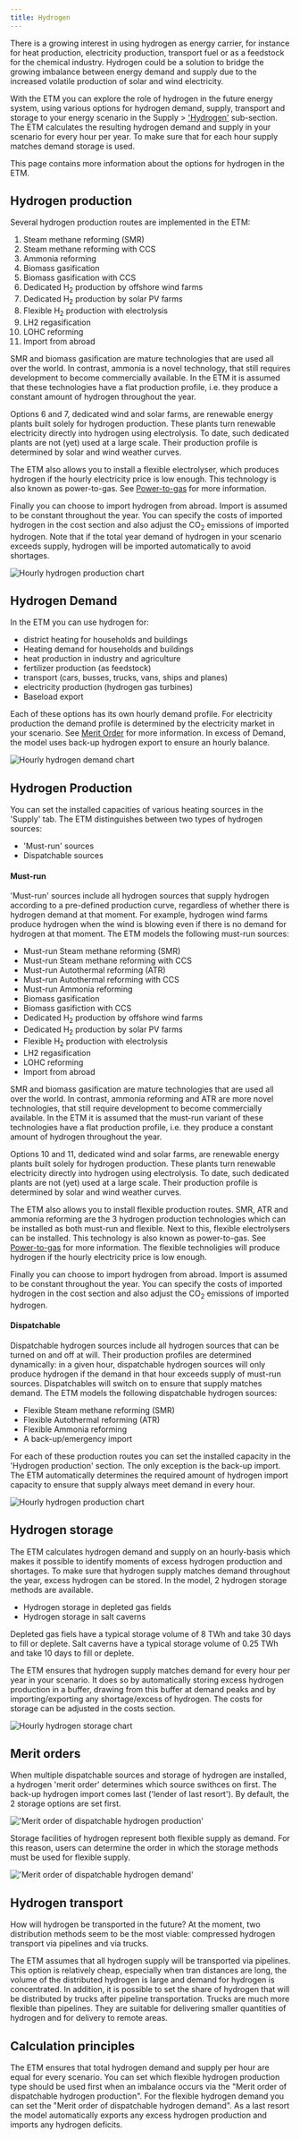 ```yaml
---
title: Hydrogen
---
```


There is a growing interest in using hydrogen as energy carrier, for instance for heat production, electricity production, transport fuel or as a feedstock for the chemical industry. Hydrogen could be a solution to bridge the growing imbalance between energy demand and supply due to the increased volatile production of solar and wind electricity. 

With the ETM you can explore the role of hydrogen in the future energy system, using various options for hydrogen demand, supply, transport and storage to your energy scenario in the Supply > ['Hydrogen'](https://pro.energytransitionmodel.com/scenario/supply/hydrogen/hydrogen-production) sub-section. The ETM calculates the resulting hydrogen demand and supply in your scenario for every hour per year. To make sure that for each hour supply matches demand storage is used. 

This page contains more information about the options for hydrogen in the ETM. 

## Hydrogen production

Several hydrogen production routes are implemented in the ETM:

1. Steam methane reforming (SMR)
2. Steam methane reforming with CCS
3. Ammonia reforming
4. Biomass gasification
5. Biomass gasification with CCS
6. Dedicated H<sub>2</sub> production by offshore wind farms
7. Dedicated H<sub>2</sub> production by solar PV farms
8. Flexible H<sub>2</sub> production with electrolysis
9. LH2 regasification
10. LOHC reforming
11. Import from abroad

SMR and biomass gasification are mature technologies that are used all over the world. In contrast, ammonia is a novel technology, that still requires development to become commercially available. In the ETM it is assumed that these technologies have a flat production profile, i.e. they produce a constant amount of hydrogen throughout the year.

Options 6 and 7, dedicated wind and solar farms, are renewable energy plants built solely for hydrogen production. These plants turn renewable electricity directly into hydrogen using electrolysis. To date, such dedicated plants are not (yet) used at a large scale. Their production profile is determined by solar and wind weather curves.

The ETM also allows you to install a flexible electrolyser, which produces hydrogen if the hourly electricity price is low enough. This technology is also known as power-to-gas. See [Power-to-gas](electricity-conversion#power-to-gas) for more information.

Finally you can choose to import hydrogen from abroad. Import is assumed to be constant throughout the year. You can specify the costs of imported hydrogen in the cost section and also adjust the CO<sub>2</sub> emissions of imported hydrogen. Note that if the total year demand of hydrogen in your scenario exceeds supply, hydrogen will be imported automatically to avoid shortages.

![Hourly hydrogen production chart](/img/docs/20181002_hydrogen_production.png)

## Hydrogen Demand 

In the ETM you can use hydrogen for:

* district heating for households and buildings
* Heating demand for households and buildings
* heat production in industry and agriculture
* fertilizer production (as feedstock)
* transport (cars, busses, trucks, vans, ships and planes)
* electricity production (hydrogen gas turbines)
* Baseload export

Each of these options has its own hourly demand profile. For electricity production the demand profile is determined by the electricity market in your scenario. See [Merit Order](merit-order.md) for more information. In excess of Demand, the model uses back-up hydrogen export to ensure an hourly balance.

![Hourly hydrogen demand chart](/img/docs/20240314_hydrogen_demand.png)

## Hydrogen Production

You can set the installed capacities of various heating sources in the 'Supply' tab. The ETM distinguishes between two types of hydrogen sources:

* 'Must-run' sources
* Dispatchable sources


#### Must-run

'Must-run' sources include all hydrogen sources that supply hydrogen according to a pre-defined production curve, regardless of whether there is hydrogen demand at that moment. For example, hydrogen wind farms produce hydrogen when the wind is blowing even if there is no demand for hydrogen at that moment. The ETM models the following must-run sources:


* Must-run Steam methane reforming (SMR) 
* Must-run Steam methane reforming with CCS
* Must-run Autothermal reforming (ATR) 
* Must-run Autothermal reforming with CCS
* Must-run Ammonia reforming
* Biomass gasification
* Biomass gasifiction with CCS
* Dedicated H<sub>2</sub> production by offshore wind farms
* Dedicated H<sub>2</sub> production by solar PV farms
* Flexible H<sub>2</sub> production with electrolysis
* LH2 regasification
* LOHC reforming
* Import from abroad

SMR and biomass gasification are mature technologies that are used all over the world. In contrast, ammonia reforming and ATR are more novel technologies, that still require development to become commercially available. In the ETM it is assumed that the must-run variant of these technologies have a flat production profile, i.e. they produce a constant amount of hydrogen throughout the year.

Options 10 and 11, dedicated wind and solar farms, are renewable energy plants built solely for hydrogen production. These plants turn renewable electricity directly into hydrogen using electrolysis. To date, such dedicated plants are not (yet) used at a large scale. Their production profile is determined by solar and wind weather curves.

The ETM also allows you to install flexible production routes. SMR, ATR and ammonia reforming are the 3 hydrogen production technologies which can be installed as both must-run and flexible. Next to this, flexible electrolysers can be installed. This technology is also known as power-to-gas. See [Power-to-gas](electricity-conversion#power-to-gas) for more information. The flexible technoligies will produce hydrogen if the hourly electricity price is low enough. 

Finally you can choose to import hydrogen from abroad. Import is assumed to be constant throughout the year. You can specify the costs of imported hydrogen in the cost section and also adjust the CO<sub>2</sub> emissions of imported hydrogen. 

#### Dispatchable
Dispatchable hydrogen sources include all hydrogen sources that can be turned on and off at will. Their production profiles are determined dynamically: in a given hour, dispatchable hydrogen sources will only produce hydrogen if the demand in that hour exceeds supply of must-run sources. Dispatchables will switch on to ensure that supply matches demand. The ETM models the following dispatchable hydrogen sources:

* Flexible Steam methane reforming (SMR)
* Flexible Autothermal reforming (ATR) 
* Flexible Ammonia reforming 
* A back-up/emergency import

For each of these production routes you can set the installed capacity in the 'Hydrogen production' section. The only exception is the back-up import. The ETM automatically determines the required amount of hydrogen import capacity to ensure that supply always meet demand in every hour.

![Hourly hydrogen production chart](/img/docs/20240314_hydrogen_production.png)



## Hydrogen storage

The ETM calculates hydrogen demand and supply on an hourly-basis which makes it possible to identify moments of excess hydrogen production and shortages. To make sure that hydrogen supply matches demand throughout the year, excess hydrogen can be stored.
In the model, 2 hydrogen storage methods are available. 

* Hydrogen storage in depleted gas fields
* Hydrogen storage in salt caverns

Depleted gas fiels have a typical storage volume of 8 TWh and take 30 days to fill or deplete. Salt caverns have a typical storage volume of 0.25 TWh and take 10 days to fill or deplete. 

The ETM ensures that hydrogen supply matches demand for every hour per year in your scenario. It does so by automatically storing excess hydrogen production in a buffer, drawing from this buffer at demand peaks and by importing/exporting any shortage/excess of hydrogen. The costs for storage can be adjusted in the costs section.

![Hourly hydrogen storage chart](/img/docs/20240314_hydrogen_storage.png)

## Merit orders 

When multiple dispatchable sources and storage of hydrogen are installed, a hydrogen 'merit order' determines which source swithces on first. The back-up hydrogen import comes last ('lender of last resort'). By default, the 2 storage options are set first. 

!['Merit order of dispatchable hydrogen production'](/img/docs/20240314_hydrogen_merit_order_production.png)

Storage facilities of hydrogen represent both flexible supply as demand. For this reason, users can determine the order in which the storage methods must be used for flexible supply.

!['Merit order of dispatchable hydrogen demand'](/img/docs/20240314_hydrogen_merit_order_demand.png)

## Hydrogen transport

How will hydrogen be transported in the future? At the moment, two distribution methods seem to be the most viable: compressed hydrogen transport via pipelines and via trucks.

The ETM assumes that all hydrogen supply will be transported via pipelines. This option is relatively cheap, especially when tran distances are long, the volume of the distributed hydrogen is large and demand for hydrogen is concentrated. In addition, it is possible to set the share of hydrogen that will be distributed by trucks after pipeline transportation. Trucks are much more flexible than pipelines. They are suitable for delivering smaller quantities of hydrogen and for delivery to remote areas.

## Calculation principles

The ETM ensures that total hydrogen demand and supply per hour are equal for every scenario. You can set which flexible hydrogen production type should be used first when an imbalance occurs via the "Merit order of dispatchable hydrogen production". For the flexible hydrogen demand you can set the "Merit order of dispatchable hydrogen demand". As a last resort the model automatically exports any excess hydrogen production and imports any hydrogen deficits.


